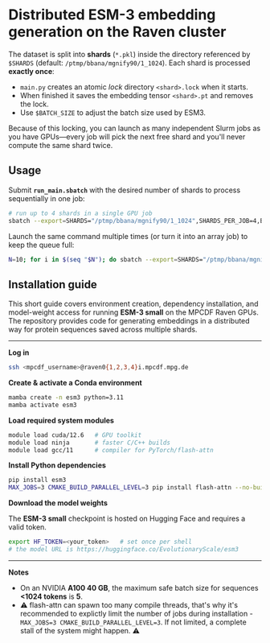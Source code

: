 # Distributed ESM-3 embedding generation on the Raven cluster 

The dataset is split into **shards** (`*.pkl`) inside the directory referenced by `$SHARDS` (default: `/ptmp/bbana/mgnify90/1_1024`). Each shard is processed **exactly once**:
* `main.py` creates an atomic *lock* directory `<shard>.lock` when it starts.  
* When finished it saves the embedding tensor `<shard>.pt` and removes the lock.
* Use `$BATCH_SIZE` to adjust the batch size used by ESM3. 

Because of this locking, you can launch as many independent Slurm jobs as you have GPUs—every job will pick the next free shard and you'll never compute the same shard twice.

## Usage

Submit **`run_main.sbatch`** with the desired number of shards to process sequentially in one job:

```bash
# run up to 4 shards in a single GPU job
sbatch --export=SHARDS="/ptmp/bbana/mgnify90/1_1024",SHARDS_PER_JOB=4,BATCH_SIZE=5 run_main.sbatch
```

Launch the same command multiple times (or turn it into an array job) to keep the queue full:

```bash
N=10; for i in $(seq "$N"); do sbatch --export=SHARDS="/ptmp/bbana/mgnify90/1_1024",SHARDS_PER_JOB=4,BATCH_SIZE=5 run_main.sbatch; done
```

## Installation guide

This short guide covers environment creation, dependency installation, and model-weight access for running **ESM-3 small** on the MPCDF Raven GPUs. The repository provides code for generating embeddings in a distributed way for protein sequences saved across multiple shards.

---

**Log in**

```bash
ssh <mpcdf_username>@raven0{1,2,3,4}i.mpcdf.mpg.de
```

**Create & activate a Conda environment**

```bash
mamba create -n esm3 python=3.11
mamba activate esm3
```

**Load required system modules**

```bash
module load cuda/12.6   # GPU toolkit
module load ninja       # faster C/C++ builds
module load gcc/11      # compiler for PyTorch/flash‑attn
```

**Install Python dependencies**

```bash
pip install esm3
MAX_JOBS=3 CMAKE_BUILD_PARALLEL_LEVEL=3 pip install flash-attn --no-build-isolation
```

**Download the model weights**

The **ESM-3 small** checkpoint is hosted on Hugging Face and requires a valid token.

```bash
export HF_TOKEN=<your_token>   # set once per shell
# the model URL is https://huggingface.co/EvolutionaryScale/esm3
```

---

**Notes**

* On an NVIDIA **A100 40 GB**, the maximum safe batch size for sequences **<1024 tokens** is **5**.
* ⚠️ flash-attn can spawn too many compile threads, that's why it's recommended to explictly limit the number of jobs during installation - `MAX_JOBS=3 CMAKE_BUILD_PARALLEL_LEVEL=3`. If not limited, a complete stall of the system might happen. ⚠️